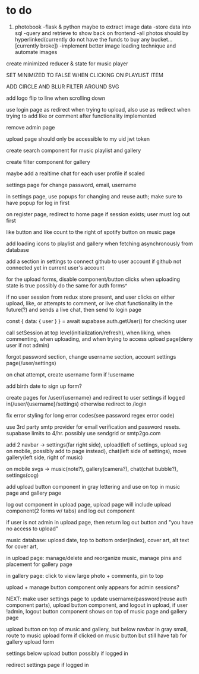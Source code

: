 # to do
1. photobook
    -flask & python maybe to extract image data
    -store data into sql
    -query and retrieve to show back on frontend
    -all photos should by hyperlinked(currently do not have the funds to buy any bucket... [currently broke])
    -implement better image loading technique and automate images

create minimized reducer & state for music player

SET MINIMIZED TO FALSE WHEN CLICKING ON PLAYLIST ITEM

ADD CIRCLE AND BLUR FILTER AROUND SVG

add logo flip to line when scrolling down

use login page as redirect when trying to upload, also use as redirect when trying to add like or comment after functionality implemented

remove admin page

upload page should only be accessible to my uid jwt token

create search component for music playlist and gallery

create filter component for gallery

maybe add a realtime chat for each user profile if scaled

settings page for change password, email, username

in settings page, use popups for changing and reuse auth; make sure to have popup for log in first

on register page, redirect to home page if session exists; user must log out first

like button and like count to the right of spotify button on music page

add loading icons to playlist and gallery when fetching asynchronously from database

add a section in settings to connect github to user account if github not connected yet in current user's account

for the upload forms, disable component/button clicks when uploading state is true
possibly do the same for auth forms^

if no user session from redux store present, and user clicks on either upload, like, or attempts to comment, or live chat functionality in the future(?) and sends a live chat, then send to login page

const { data: { user } } = await supabase.auth.getUser() for checking user

call setSession at top level(initialization/refresh), when liking, when commenting, when uploading, and when trying to access upload page(deny user if not admin)

forgot password section, change username section, account settings page(/user/settings)

on chat attempt, create username form if !username

add birth date to sign up form?

create pages for /user/{username} and redirect to user settings if logged in(/user/{username}/settings) otherwise redirect to /login

fix error styling for long error codes(see password regex error code)

use 3rd party smtp provider for email verification and password resets. supabase limits to 4/hr. possibly use sendgrid or smtp2go.com

add 2 navbar -> settings(far right side), upload(left of settings, upload svg on mobile, possibly add to page instead), chat(left side of settings), move gallery(left side, right of music)

on mobile svgs -> music(note?), gallery(camera?), chat(chat bubble?), settings(cog)

add upload button component in gray lettering and use on top in music page and gallery page

log out component in upload page, upload page will include upload component(2 forms w/ tabs) and log out component

if user is not admin in upload page, then return log out button and "you have no access to upload"

music database: upload date, top to bottom order(index), cover art, alt text for cover art, 

in upload page: manage/delete and reorganize music, manage pins and placement for gallery page

in gallery page: click to view large photo + comments, pin to top

upload + manage button component only appears for admin sessions?

NEXT: make user settings page to update username/password(reuse auth component parts), upload button component, and logout in upload, if user !admin, logout button component shows on top of music page and gallery page

upload button on top of music and gallery, but below navbar in gray small, route to music upload form if clicked on music button but still have tab for gallery upload form

settings below upload button possibly if logged in

redirect settings page if logged in